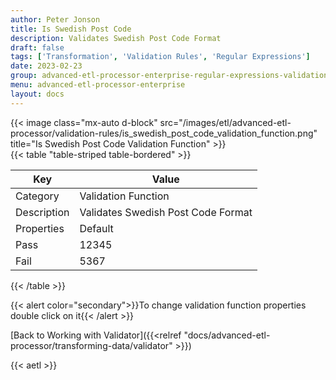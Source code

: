 ```yaml
---
author: Peter Jonson
title: Is Swedish Post Code
description: Validates Swedish Post Code Format
draft: false
tags: ['Transformation', 'Validation Rules', 'Regular Expressions']
date: 2023-02-23
group: advanced-etl-processor-enterprise-regular-expressions-validation
menu: advanced-etl-processor-enterprise
layout: docs
---
```


{{< image class="mx-auto d-block"  src="/images/etl/advanced-etl-processor/validation-rules/is_swedish_post_code_validation_function.png" title="Is Swedish Post Code Validation Function" >}}
\
{{< table "table-striped table-bordered" >}}

| Key         | Value                              |
| ----------- | ---------------------------------- |
| Category    | Validation Function                |
| Description | Validates Swedish Post Code Format |
| Properties  | Default                            |
| Pass        | 12345                              |
| Fail        | 5367                               |

{{< /table >}}

{{< alert color="secondary">}}To change validation function properties double click on it{{< /alert >}}

[Back to Working with Validator]({{<relref "docs/advanced-etl-processor/transforming-data/validator" >}})

{{< aetl >}}
